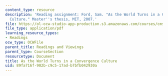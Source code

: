 ```yaml
---
content_type: resource
description: 'Reading assignment: Ford, Sam. "As the World Turns in a Convergence
  Culture." Master''s thesis, MIT, 2007.'
file: https://ol-ocw-studio-app-production.s3.amazonaws.com/courses/cms-603-american-soap-operas-spring-2008/89fa716f902bc9c517adb7bfb042930a_samford2007.pdf
file_type: application/pdf
learning_resource_types:
- Readings
ocw_type: OCWFile
parent_title: Readings and Viewings
parent_type: CourseSection
resourcetype: Document
title: As the World Turns in a Convergence Culture
uid: 89fa716f-902b-c9c5-17ad-b7bfb042930a
---
```


